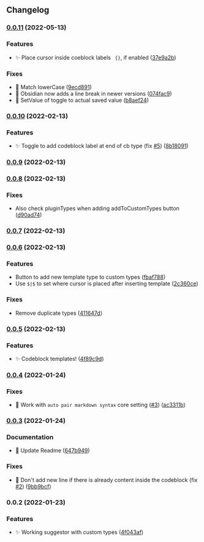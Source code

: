 ## Changelog
### [0.0.11](https://github.com/SkepticMystic/codeblock-completer/compare/0.0.10...0.0.11) (2022-05-13)


### Features

* :sparkles: Place cursor inside coeblock labels ` {}`, if enabled ([37e9a2b](https://github.com/SkepticMystic/codeblock-completer/commit/37e9a2b439ccf18a64938926ea4b2c24144818f1))


### Fixes

* :bug: Match lowerCase ([9ecd891](https://github.com/SkepticMystic/codeblock-completer/commit/9ecd891c498e81a16041246b91b70933264bd6a4))
* :bug: Obsidian now adds a line break in newer versions ([074fac9](https://github.com/SkepticMystic/codeblock-completer/commit/074fac9bf94655b06bf8f19500102c0db7367387))
* :bug: SetValue of toggle to actual saved value ([b8aef24](https://github.com/SkepticMystic/codeblock-completer/commit/b8aef24b8b9591196f9e5e55513fa9461fae60b6))

### [0.0.10](https://github.com/SkepticMystic/codeblock-completer/compare/0.0.9...0.0.10) (2022-02-13)


### Features

* :sparkles: Toggle to add codeblock label at end of cb type (fix [#5](https://github.com/SkepticMystic/codeblock-completer/issues/5)) ([8b18091](https://github.com/SkepticMystic/codeblock-completer/commit/8b18091e5ba82c0e2ec776a3035e1944482b7b20))

### [0.0.9](https://github.com/SkepticMystic/codeblock-completer/compare/0.0.8...0.0.9) (2022-02-13)

### [0.0.8](https://github.com/SkepticMystic/codeblock-completer/compare/0.0.7...0.0.8) (2022-02-13)


### Fixes

* Also check pluginTypes when adding addToCustomTypes button ([d90ad74](https://github.com/SkepticMystic/codeblock-completer/commit/d90ad743200350bca9760849c209ec8f261a4d8f))

### [0.0.7](https://github.com/SkepticMystic/codeblock-completer/compare/0.0.6...0.0.7) (2022-02-13)

### [0.0.6](https://github.com/SkepticMystic/codeblock-completer/compare/0.0.5...0.0.6) (2022-02-13)


### Features

* Button to add new template type to custom types ([fbaf788](https://github.com/SkepticMystic/codeblock-completer/commit/fbaf7883a6fd416dfb21d2121a9fb646db4be577))
* Use `$|$` to set where cursor is placed after inserting template ([2c360ce](https://github.com/SkepticMystic/codeblock-completer/commit/2c360ce1660ee0bc9a872b5f953ed1c4bc22c9c6))


### Fixes

* Remove duplicate types ([411647d](https://github.com/SkepticMystic/codeblock-completer/commit/411647d7921df2659480bd615c08747eacaaaecf))

### [0.0.5](https://github.com/SkepticMystic/codeblock-completer/compare/0.0.4...0.0.5) (2022-02-13)


### Features

* :sparkles: Codeblock templates! ([4f89c9d](https://github.com/SkepticMystic/codeblock-completer/commit/4f89c9d12238fc700853f296028cada29e495264))

### [0.0.4](https://github.com/SkepticMystic/codeblock-completer/compare/0.0.3...0.0.4) (2022-01-24)


### Fixes

* :bug: Work with `auto pair markdown syntax` core setting ([#3](https://github.com/SkepticMystic/codeblock-completer/issues/3)) ([ac3311b](https://github.com/SkepticMystic/codeblock-completer/commit/ac3311bf25dd369ba3fb4b017f5f09b629dc0b4e))

### [0.0.3](https://github.com/SkepticMystic/codeblock-completer/compare/0.0.2...0.0.3) (2022-01-24)


### Documentation

* :memo: Update Readme ([647b949](https://github.com/SkepticMystic/codeblock-completer/commit/647b94994f8e519d311cfee05a72fb18ebed9c35))


### Fixes

* :bug: Don't add new line if there is already content inside the codeblock (fix [#2](https://github.com/SkepticMystic/codeblock-completer/issues/2)) ([9bb9bcf](https://github.com/SkepticMystic/codeblock-completer/commit/9bb9bcf78edc36a9a0bf54f02f94a2434cf33ab8))

### 0.0.2 (2022-01-23)


### Features

* :sparkles: Working suggestor with custom types ([4f043af](https://github.com/SkepticMystic/codeblock-completer/commit/4f043afd5a2bca957c8a33bb1f0a3aeafdd8ad27))
